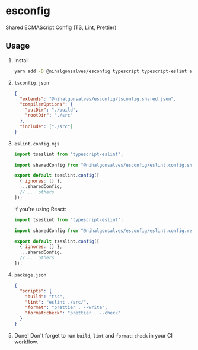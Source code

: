 # esconfig

Shared ECMAScript Config (TS, Lint, Prettier)

## Usage

1. Install

   ```sh
   yarn add -D @nihalgonsalves/esconfig typescript typescript-eslint eslint prettier
   ```

2. `tsconfig.json`

   ```json
   {
     "extends": "@nihalgonsalves/esconfig/tsconfig.shared.json",
     "compilerOptions": {
       "outDir": "./build",
       "rootDir": "./src"
     },
     "include": ["./src"]
   }
   ```

3. `eslint.config.mjs`

   ```js
   import tseslint from "typescript-eslint";

   import sharedConfig from "@nihalgonsalves/esconfig/eslint.config.shared";

   export default tseslint.config([
     { ignores: [] },
     ...sharedConfig,
     // ... others
   ]);
   ```

   If you're using React:

   ```js
   import tseslint from "typescript-eslint";

   import sharedConfig from "@nihalgonsalves/esconfig/eslint.config.react-shared";

   export default tseslint.config([
     { ignores: [] },
     ...sharedConfig,
     // ... others
   ]);
   ```

4. `package.json`

   ```json
   {
     "scripts": {
       "build": "tsc",
       "lint": "eslint ./src/",
       "format": "prettier . --write",
       "format:check": "prettier . --check"
     }
   }
   ```

5. Done! Don't forget to run `build`, `lint` and `format:check` in your CI workflow.
